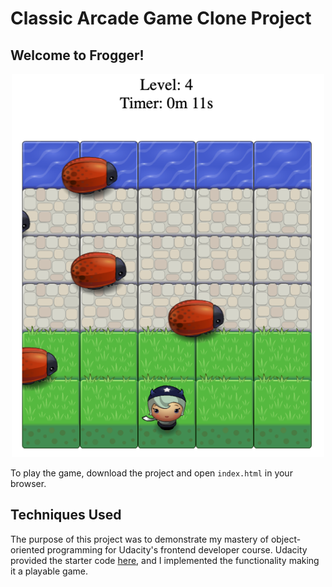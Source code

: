 # Classic Arcade Game Clone Project

## Welcome to Frogger!
<p align="center">
  <img width=500 src="https://github.com/czakon/udacity_fend/blob/master/udacity_fend_3/images/frogger_the_game.png">
</p>
  
To play the game, download the project and open `index.html` in your browser.

## Techniques Used

The purpose of this project was to demonstrate my mastery of object-oriented programming for Udacity's frontend developer course. Udacity provided the starter code [here](https://github.com/udacity/frontend-nanodegree-arcade-game), and I implemented the functionality making it a playable game.

